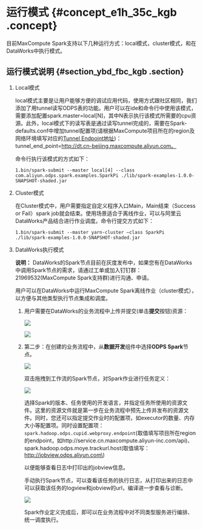 # 运行模式 {#concept_e1h_35c_kgb .concept}

目前MaxCompute Spark支持以下几种运行方式：local模式，cluster模式，和在DataWorks中执行模式。

## 运行模式说明 {#section_ybd_fbc_kgb .section}

1.  Local模式

    local模式主要是让用户能够方便的调试应用代码，使用方式跟社区相同，我们添加了用tunnel读写ODPS表的功能。用户可以在ide和命令行中使用该模式，需要添加配置spark.master=local\[N\]，其中N表示执行该模式所需要的cpu资源。此外，local模式下的读写表是通过读写tunnel完成的，需要在Spark-defaults.conf中增加tunnel配置项\(请根据MaxCompute项目所在的region及网络环境填写对应的[Tunnel Endpoint地址](https://help.aliyun.com/document_detail/34951.html)\)：tunnel\_end\_point=http://dt.cn-beijing.maxcompute.aliyun.com。

    命令行执行该模式的方式如下：

    ```language-php
    1.bin/spark-submit --master local[4] --class com.aliyun.odps.spark.examples.SparkPi ./lib/spark-examples-1.0.0-SNAPSHOT-shaded.jar
    ```

2.  Cluster模式

    在Cluster模式中，用户需要指定自定义程序入口Main，Main结束（Success or Fail）spark job就会结束。使用场景适合于离线作业，可以与阿里云DataWorks产品结合进行作业调度。命令行提交方式如下：

    ```language-java
    1.bin/spark-submit --master yarn-cluster –class SparkPi ./lib/spark-examples-1.0.0-SNAPSHOT-shaded.jar
    ```

3.  DataWorks执行模式

    **说明：** DataWorks的Spark节点目前在灰度发布中，如果您有在DataWorks中调用Spark节点的需求，请通过工单或加入钉钉群：21969532\(MaxCompute Spark支持群\)进行沟通、申请。

    用户可以在DataWorks中运行MaxCompute Spark离线作业（cluster模式），以方便与其他类型执行节点集成和调度。

    1.  用户需要在DataWorks的业务流程中上传并提交\(单击**提交**按钮\)资源：

        ![](http://static-aliyun-doc.oss-cn-hangzhou.aliyuncs.com/assets/img/92656/154833039136706_zh-CN.png)

        ![](http://static-aliyun-doc.oss-cn-hangzhou.aliyuncs.com/assets/img/92656/154833039136708_zh-CN.png)

    2.  第二步：在创建的业务流程中，从**数据开发**组件中选择**ODPS Spark**节点。

        ![](http://static-aliyun-doc.oss-cn-hangzhou.aliyuncs.com/assets/img/92656/154833039136713_zh-CN.png)

        双击拖拽到工作流的Spark节点，对Spark作业进行任务定义：

        ![](http://static-aliyun-doc.oss-cn-hangzhou.aliyuncs.com/assets/img/92656/154833039136717_zh-CN.png)

        选择Spark的版本、任务使用的开发语言，并指定任务所使用的资源文件。这里的资源文件就是第一步在业务流程中预先上传并发布的资源文件。同时，您还可以指定提交作业时的配置项，如executor的数量、内存大小等配置项。同时设置配置项：`spark.hadoop.odps.cupid.webproxy.endpoint`\(取值填写项目所在region的endpoint，如http://service.cn.maxcompute.aliyun-inc.com/api\)、spark.hadoop.odps.moye.trackurl.host\(取值填写：http://jobview.odps.aliyun.com\)

        以便能够查看日志中打印出的jobview信息。

        手动执行Spark节点，可以查看该任务的执行日志，从打印出来的日志中可以获取该任务的logview和jobview的url，编译进一步查看与诊断。

        ![](http://static-aliyun-doc.oss-cn-hangzhou.aliyuncs.com/assets/img/92656/154833039136724_zh-CN.png)

        Spark作业定义完成后，即可以在业务流程中对不同类型服务进行编排、统一调度执行。


